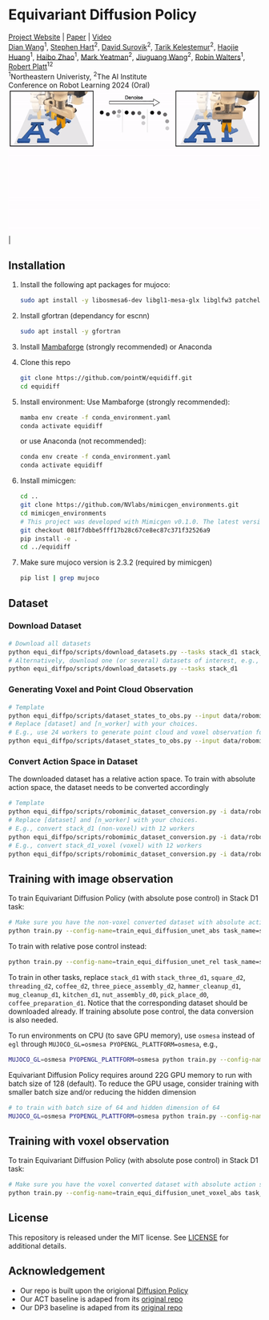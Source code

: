 # Equivariant Diffusion Policy
[Project Website](https://equidiff.github.io) | [Paper](https://arxiv.org/pdf/2407.01812) | [Video](https://youtu.be/xIFSx_NVROU?si=MaxsHmih6AnQKAVy)  
<a href="https://pointw.github.io/">Dian Wang</a><sup>1</sup>, <a href="https://www.linkedin.com/in/stephen-hart-3711666/">Stephen Hart</a><sup>2</sup>, <a href="https://www.linkedin.com/in/surovik/">David Surovik</a><sup>2</sup>, <a href="https://kelestemur.com">Tarik Kelestemur</a><sup>2</sup>, <a href="https://haojhuang.github.io/">Haojie Huang</a><sup>1</sup>, <a href="https://www.linkedin.com/in/haibo-zhao-b68742250/">Haibo Zhao</a><sup>1</sup>, <a href="https://www.linkedin.com/in/mark-yeatman-58a49763/">Mark Yeatman</a><sup>2</sup>, <a href="https://www.robo.guru/">Jiuguang Wang</a><sup>2</sup>, <a href="https://www.robinwalters.com/">Robin Walters</a><sup>1</sup>, <a href="https://helpinghandslab.netlify.app/people/">Robert Platt</a><sup>12</sup>  
<sup>1</sup>Northeastern Univeristy, <sup>2</sup>The AI Institute  
Conference on Robot Learning 2024 (Oral)
![](img/equi.gif) | 
## Installation
1.  Install the following apt packages for mujoco:
    ```bash
    sudo apt install -y libosmesa6-dev libgl1-mesa-glx libglfw3 patchelf
    ```
1. Install gfortran (dependancy for escnn) 
    ```bash
    sudo apt install -y gfortran
    ```

1. Install [Mambaforge](https://github.com/conda-forge/miniforge#mambaforge) (strongly recommended) or Anaconda
1. Clone this repo
    ```bash
    git clone https://github.com/pointW/equidiff.git
    cd equidiff
    ```
1. Install environment:
    Use Mambaforge (strongly recommended):
    ```bash
    mamba env create -f conda_environment.yaml
    conda activate equidiff
    ```
    or use Anaconda (not recommended): 
    ```bash
    conda env create -f conda_environment.yaml
    conda activate equidiff
    ```
1. Install mimicgen:
    ```bash
    cd ..
    git clone https://github.com/NVlabs/mimicgen_environments.git
    cd mimicgen_environments
    # This project was developed with Mimicgen v0.1.0. The latest version should work fine, but it is not tested
    git checkout 081f7dbbe5fff17b28c67ce8ec87c371f32526a9
    pip install -e .
    cd ../equidiff
    ```
1. Make sure mujoco version is 2.3.2 (required by mimicgen)
    ```bash
    pip list | grep mujoco
    ```

## Dataset
### Download Dataset
```bash
# Download all datasets
python equi_diffpo/scripts/download_datasets.py --tasks stack_d1 stack_three_d1 square_d2 threading_d2 coffee_d2 three_piece_assembly_d2 hammer_cleanup_d1 mug_cleanup_d1 kitchen_d1 nut_assembly_d0 pick_place_d0 coffee_preparation_d1
# Alternatively, download one (or several) datasets of interest, e.g.,
python equi_diffpo/scripts/download_datasets.py --tasks stack_d1
```
### Generating Voxel and Point Cloud Observation

```bash
# Template
python equi_diffpo/scripts/dataset_states_to_obs.py --input data/robomimic/datasets/[dataset]/[dataset].hdf5 --output data/robomimic/datasets/[dataset]/[dataset]_voxel.hdf5 --num_workers=[n_worker]
# Replace [dataset] and [n_worker] with your choices.
# E.g., use 24 workers to generate point cloud and voxel observation for stack_d1
python equi_diffpo/scripts/dataset_states_to_obs.py --input data/robomimic/datasets/stack_d1/stack_d1.hdf5 --output data/robomimic/datasets/stack_d1/stack_d1_voxel.hdf5 --num_workers=24
```

### Convert Action Space in Dataset
The downloaded dataset has a relative action space. To train with absolute action space, the dataset needs to be converted accordingly
```bash
# Template
python equi_diffpo/scripts/robomimic_dataset_conversion.py -i data/robomimic/datasets/[dataset]/[dataset].hdf5 -o data/robomimic/datasets/[dataset]/[dataset]_abs.hdf5 -n [n_worker]
# Replace [dataset] and [n_worker] with your choices.
# E.g., convert stack_d1 (non-voxel) with 12 workers
python equi_diffpo/scripts/robomimic_dataset_conversion.py -i data/robomimic/datasets/stack_d1/stack_d1_voxel.hdf5 -o data/robomimic/datasets/stack_d1/stack_d1_abs.hdf5 -n 12
# E.g., convert stack_d1_voxel (voxel) with 12 workers
python equi_diffpo/scripts/robomimic_dataset_conversion.py -i data/robomimic/datasets/stack_d1/stack_d1_voxel.hdf5 -o data/robomimic/datasets/stack_d1/stack_d1_voxel_abs.hdf5 -n 12
```

## Training with image observation
To train Equivariant Diffusion Policy (with absolute pose control) in Stack D1 task:
```bash
# Make sure you have the non-voxel converted dataset with absolute action space from the previous step 
python train.py --config-name=train_equi_diffusion_unet_abs task_name=stack_d1 n_demo=100
```
To train with relative pose control instead:
```bash
python train.py --config-name=train_equi_diffusion_unet_rel task_name=stack_d1 n_demo=100
```
To train in other tasks, replace `stack_d1` with `stack_three_d1`, `square_d2`, `threading_d2`, `coffee_d2`, `three_piece_assembly_d2`, `hammer_cleanup_d1`, `mug_cleanup_d1`, `kitchen_d1`, `nut_assembly_d0`, `pick_place_d0`, `coffee_preparation_d1`. Notice that the corresponding dataset should be downloaded already. If training absolute pose control, the data conversion is also needed.

To run environments on CPU (to save GPU memory), use `osmesa` instead of `egl` through `MUJOCO_GL=osmesa PYOPENGL_PLATTFORM=osmesa`, e.g.,
```bash
MUJOCO_GL=osmesa PYOPENGL_PLATTFORM=osmesa python train.py --config-name=train_equi_diffusion_unet_abs task_name=stack_d1
```

Equivariant Diffusion Policy requires around 22G GPU memory to run with batch size of 128 (default). To reduce the GPU usage, consider training with smaller batch size and/or reducing the hidden dimension
```bash
# to train with batch size of 64 and hidden dimension of 64
MUJOCO_GL=osmesa PYOPENGL_PLATTFORM=osmesa python train.py --config-name=train_equi_diffusion_unet_abs task_name=stack_d1 policy.enc_n_hidden=64 dataloader.batch_size=64
```

## Training with voxel observation
To train Equivariant Diffusion Policy (with absolute pose control) in Stack D1 task:
```bash
# Make sure you have the voxel converted dataset with absolute action space from the previous step 
python train.py --config-name=train_equi_diffusion_unet_voxel_abs task_name=stack_d1 n_demo=100
```

## License
This repository is released under the MIT license. See [LICENSE](LICENSE) for additional details.

## Acknowledgement
* Our repo is built upon the origional [Diffusion Policy](https://github.com/real-stanford/diffusion_policy)
* Our ACT baseline is adaped from its [original repo](https://github.com/tonyzhaozh/act)
* Our DP3 baseline is adaped from its [original repo](https://github.com/YanjieZe/3D-Diffusion-Policy)
